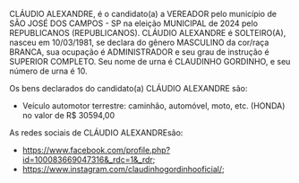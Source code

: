 CLÁUDIO ALEXANDRE, é o candidato(a) a VEREADOR pelo município de SÃO JOSÉ DOS CAMPOS - SP na eleição MUNICIPAL de 2024 pelo REPUBLICANOS (REPUBLICANOS). CLÁUDIO ALEXANDRE é SOLTEIRO(A), nasceu em 10/03/1981, se declara do gênero MASCULINO da cor/raça BRANCA, sua ocupação é ADMINISTRADOR e seu grau de instrução é SUPERIOR COMPLETO. Seu nome de urna é CLAUDINHO GORDINHO, e seu número de urna é 10.

Os bens declarados do candidato(a) CLÁUDIO ALEXANDRE são: 
- Veículo automotor terrestre: caminhão, automóvel, moto, etc. (HONDA) no valor de R$ 30594,00

As redes sociais de CLÁUDIO ALEXANDREsão:
-  https://www.facebook.com/profile.php?id=100083669047316&_rdc=1&_rdr;
-  https://www.instagram.com/claudinhogordinhooficial/;